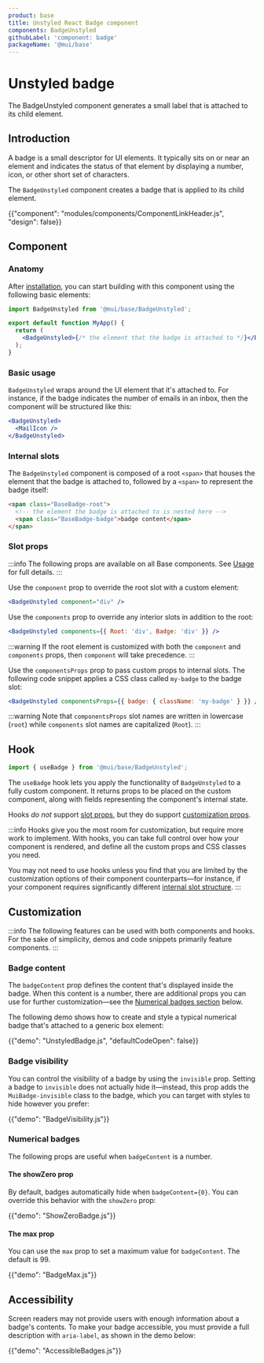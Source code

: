 ```yaml
---
product: base
title: Unstyled React Badge component
components: BadgeUnstyled
githubLabel: 'component: badge'
packageName: '@mui/base'
---
```


# Unstyled badge

<p class="description">The BadgeUnstyled component generates a small label that is attached to its child element.</p>

## Introduction

A badge is a small descriptor for UI elements.
It typically sits on or near an element and indicates the status of that element by displaying a number, icon, or other short set of characters.

The `BadgeUnstyled` component creates a badge that is applied to its child element.

{{"component": "modules/components/ComponentLinkHeader.js", "design": false}}

## Component

### Anatomy

After [installation](/base/getting-started/installation/), you can start building with this component using the following basic elements:

```jsx
import BadgeUnstyled from '@mui/base/BadgeUnstyled';

export default function MyApp() {
  return (
    <BadgeUnstyled>{/* the element that the badge is attached to */}</BadgeUnstyled>
  );
}
```

### Basic usage

`BadgeUnstyled` wraps around the UI element that it's attached to.
For instance, if the badge indicates the number of emails in an inbox, then the component will be structured like this:

```jsx
<BadgeUnstyled>
  <MailIcon />
</BadgeUnstyled>
```

### Internal slots

The `BadgeUnstyled` component is composed of a root `<span>` that houses the element that the badge is attached to, followed by a `<span>` to represent the badge itself:

```html
<span class="BaseBadge-root">
  <!-- the element the badge is attached to is nested here -->
  <span class="BaseBadge-badge">badge content</span>
</span>
```

### Slot props

:::info
The following props are available on all Base components.
See [Usage](/getting-started/usage/) for full details.
:::

Use the `component` prop to override the root slot with a custom element:

```jsx
<BadgeUnstyled component="div" />
```

Use the `components` prop to override any interior slots in addition to the root:

```jsx
<BadgeUnstyled components={{ Root: 'div', Badge: 'div' }} />
```

:::warning
If the root element is customized with both the `component` and `components` props, then `component` will take precedence.
:::

Use the `componentsProps` prop to pass custom props to internal slots.
The following code snippet applies a CSS class called `my-badge` to the badge slot:

```jsx
<BadgeUnstyled componentsProps={{ badge: { className: 'my-badge' } }} />
```

:::warning
Note that `componentsProps` slot names are written in lowercase (`root`) while `components` slot names are capitalized (`Root`).
:::

## Hook

```jsx
import { useBadge } from '@mui/base/BadgeUnstyled';
```

The `useBadge` hook lets you apply the functionality of `BadgeUnstyled` to a fully custom component.
It returns props to be placed on the custom component, along with fields representing the component's internal state.

Hooks _do not_ support [slot props](#slot-props), but they do support [customization props](#customization).

:::info
Hooks give you the most room for customization, but require more work to implement.
With hooks, you can take full control over how your component is rendered, and define all the custom props and CSS classes you need.

You may not need to use hooks unless you find that you are limited by the customization options of their component counterparts—for instance, if your component requires significantly different [internal slot structure](#internal-slots).
:::

## Customization

:::info
The following features can be used with both components and hooks.
For the sake of simplicity, demos and code snippets primarily feature components.
:::

### Badge content

The `badgeContent` prop defines the content that's displayed inside the badge.
When this content is a number, there are additional props you can use for further customization—see the [Numerical badges section](#numerical-badges) below.

The following demo shows how to create and style a typical numerical badge that's attached to a generic box element:

{{"demo": "UnstyledBadge.js", "defaultCodeOpen": false}}

### Badge visibility

You can control the visibility of a badge by using the `invisible` prop.
Setting a badge to `invisible` does not actually hide it—instead, this prop adds the `MuiBadge-invisible` class to the badge, which you can target with styles to hide however you prefer:

{{"demo": "BadgeVisibility.js"}}

### Numerical badges

The following props are useful when `badgeContent` is a number.

#### The showZero prop

By default, badges automatically hide when `badgeContent={0}`.
You can override this behavior with the `showZero` prop:

{{"demo": "ShowZeroBadge.js"}}

#### The max prop

You can use the `max` prop to set a maximum value for `badgeContent`.
The default is 99.

{{"demo": "BadgeMax.js"}}

## Accessibility

Screen readers may not provide users with enough information about a badge's contents.
To make your badge accessible, you must provide a full description with `aria-label`, as shown in the demo below:

{{"demo": "AccessibleBadges.js"}}

